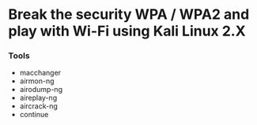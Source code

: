 # Break the security WPA / WPA2 and play with Wi-Fi using Kali Linux 2.X

### Tools
- macchanger
- airmon-ng
- airodump-ng
- aireplay-ng
- aircrack-ng
- continue
